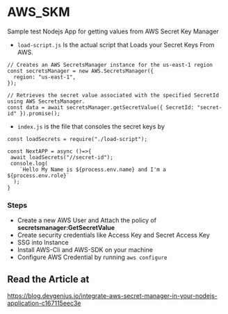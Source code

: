 # AWS_SKM
Sample test Nodejs App for getting values from AWS Secret Key Manager

- ```load-script.js``` Is the actual script that Loads your Secret Keys From AWS.
```
// Creates an AWS SecretsManager instance for the us-east-1 region
const secretsManager = new AWS.SecretsManager({
  region: "us-east-1",
});

// Retrieves the secret value associated with the specified SecretId using AWS SecretsManager.
const data = await secretsManager.getSecretValue({ SecretId: "secret-id" }).promise();
```
- ```index.js``` is the file that consoles the secret keys by
````
const loadSecrets = require("./load-script");

const NextAPP = async ()=>{
 await loadSecrets("//secret-id");
 console.log(
    `Hello My Name is ${process.env.name} and I'm a ${process.env.role}`
  );
}

````

### Steps
- Create a new AWS User and Attach the policy of **secretsmanager:GetSecretValue**
- Create security credentials like Access Key and Secret Access Key
- SSG into Instance
- Install AWS-Cli and AWS-SDK on your machine
- Configure AWS Credential by running ```aws configure```

## Read the Article at 
https://blog.devgenius.io/integrate-aws-secret-manager-in-your-nodejs-application-c167115eec3e
